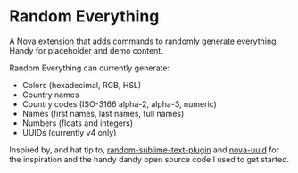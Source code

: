# Random Everything

A [Nova](https://nova.app) extension that adds commands to randomly generate everything. Handy for placeholder and demo content.

Random Everything can currently generate:

- Colors (hexadecimal, RGB, HSL)
- Country names
- Country codes (ISO-3166 alpha-2, alpha-3, numeric)
- Names (first names, last names, full names)
- Numbers (floats and integers)
- UUIDs (currently v4 only)

Inspired by, and hat tip to, [random-sublime-text-plugin](https://github.com/kimpettersen/random-sublime-text-plugin) and [nova-uuid](https://github.com/henrikdahl/nova-uuid) for the inspiration and the handy dandy open source code I used to get started.
